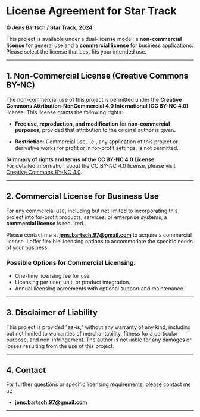 # License Agreement for Star Track

**© Jens Bartsch / Star Track, 2024**

This project is available under a dual-license model: a **non-commercial license** for general use and a **commercial license** for business applications. Please select the license that best fits your intended use.

---

## 1. Non-Commercial License (Creative Commons BY-NC)

The non-commercial use of this project is permitted under the **Creative Commons Attribution-NonCommercial 4.0 International (CC BY-NC 4.0)** license. This license grants the following rights:

- **Free use, reproduction, and modification** for **non-commercial purposes**, provided that attribution to the original author is given.

- **Restriction**: Commercial use, i.e., any application of this project or derivative works for profit or in for-profit settings, is not permitted.

**Summary of rights and terms of the CC BY-NC 4.0 License:**  
For detailed information about the CC BY-NC 4.0 license, please visit [Creative Commons BY-NC 4.0](https://creativecommons.org/licenses/by-nc/4.0/).

---

## 2. Commercial License for Business Use

For any commercial use, including but not limited to incorporating this project into for-profit products, services, or enterprise systems, a **commercial license** is required.

Please contact me at **jens.bartsch.97@gmail.com** to acquire a commercial license. I offer flexible licensing options to accommodate the specific needs of your business.

### Possible Options for Commercial Licensing:
- One-time licensing fee for use.
- Licensing per user, unit, or product integration.
- Annual licensing agreements with optional support and maintenance.

---

## 3. Disclaimer of Liability

This project is provided "as-is," without any warranty of any kind, including but not limited to warranties of merchantability, fitness for a particular purpose, and non-infringement. The author is not liable for any damages or losses resulting from the use of this project.

---

## 4. Contact

For further questions or specific licensing requirements, please contact me at:
- **jens.bartsch.97@gmail.com**

---


